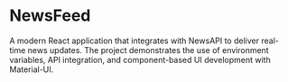 # NewsFeed
A modern React application that integrates with NewsAPI  to deliver real-time news updates. The project demonstrates the use of environment variables, API integration, and component-based UI development with Material-UI.
